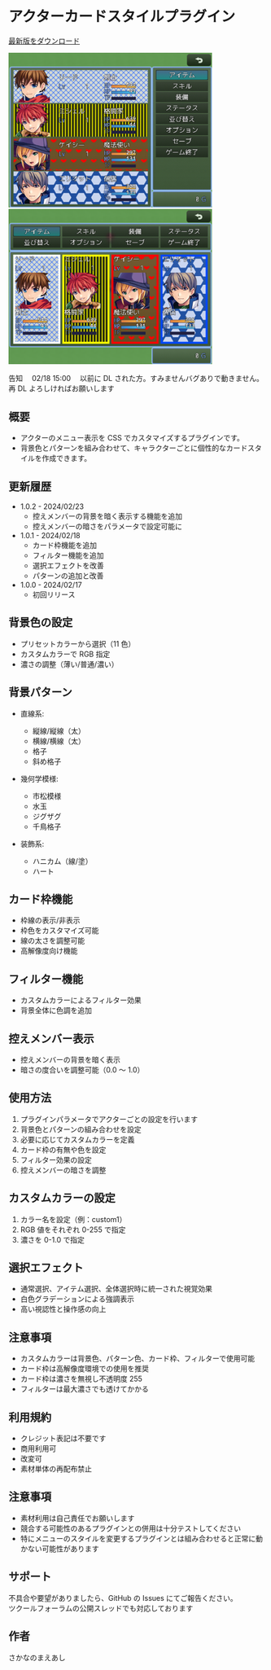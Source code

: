 # アクターカードスタイルプラグイン

[最新版をダウンロード](https://raw.githubusercontent.com/fishs075/MZ/refs/heads/main/SKM_ActorCardStyle.js)

<!-- ここに画像を入れる予定 -->

<img src="../images/SKM_ActorCardStyle1.png" width="400"><img src="../images/SKM_ActorCardStyle2.png" width="400">

告知　 02/18 15:00 　以前に DL された方。すみませんバグありで動きません。再 DL よろしければお願いします

## 概要

-   アクターのメニュー表示を CSS でカスタマイズするプラグインです。
-   背景色とパターンを組み合わせて、キャラクターごとに個性的なカードスタイルを作成できます。

## 更新履歴

-   1.0.2 - 2024/02/23
    -   控えメンバーの背景を暗く表示する機能を追加
    -   控えメンバーの暗さをパラメータで設定可能に
-   1.0.1 - 2024/02/18
    -   カード枠機能を追加
    -   フィルター機能を追加
    -   選択エフェクトを改善
    -   パターンの追加と改善
-   1.0.0 - 2024/02/17
    -   初回リリース

## 背景色の設定

-   プリセットカラーから選択（11 色）
-   カスタムカラーで RGB 指定
-   濃さの調整（薄い/普通/濃い）

## 背景パターン

-   直線系:

    -   縦線/縦線（太）
    -   横線/横線（太）
    -   格子
    -   斜め格子

-   幾何学模様:

    -   市松模様
    -   水玉
    -   ジグザグ
    -   千鳥格子

-   装飾系:
    -   ハニカム（線/塗）
    -   ハート

## カード枠機能

-   枠線の表示/非表示
-   枠色をカスタマイズ可能
-   線の太さを調整可能
-   高解像度向け機能

## フィルター機能

-   カスタムカラーによるフィルター効果
-   背景全体に色調を追加

## 控えメンバー表示

-   控えメンバーの背景を暗く表示
-   暗さの度合いを調整可能（0.0 ～ 1.0）

## 使用方法

1. プラグインパラメータでアクターごとの設定を行います
2. 背景色とパターンの組み合わせを設定
3. 必要に応じてカスタムカラーを定義
4. カード枠の有無や色を設定
5. フィルター効果の設定
6. 控えメンバーの暗さを調整

## カスタムカラーの設定

1. カラー名を設定（例：custom1）
2. RGB 値をそれぞれ 0-255 で指定
3. 濃さを 0-1.0 で指定

## 選択エフェクト

-   通常選択、アイテム選択、全体選択時に統一された視覚効果
-   白色グラデーションによる強調表示
-   高い視認性と操作感の向上

## 注意事項

-   カスタムカラーは背景色、パターン色、カード枠、フィルターで使用可能
-   カード枠は高解像度環境での使用を推奨
-   カード枠は濃さを無視し不透明度 255
-   フィルターは最大濃さでも透けてかかる

## 利用規約

-   クレジット表記は不要です
-   商用利用可
-   改変可
-   素材単体の再配布禁止

## 注意事項

-   素材利用は自己責任でお願いします
-   競合する可能性のあるプラグインとの併用は十分テストしてください
-   特にメニューのスタイルを変更するプラグインとは組み合わせると正常に動かない可能性があります

## サポート

不具合や要望がありましたら、GitHub の Issues にてご報告ください。<br>
ツクールフォーラムの公開スレッドでも対応しております

## 作者

さかなのまえあし
